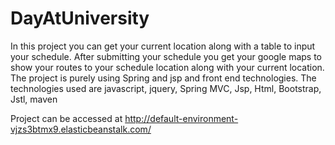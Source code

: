# DayAtUniversity
In this project you can get your current location along with a table to input your schedule. After submitting your schedule you get your google maps to show your routes to your schedule location along with your current location. The project is purely using Spring and jsp and front end technologies.
The technologies used are 
javascript,
jquery,
Spring MVC,
Jsp,
Html,
Bootstrap,
Jstl,
maven

Project can be accessed at 
http://default-environment-vjzs3btmx9.elasticbeanstalk.com/
